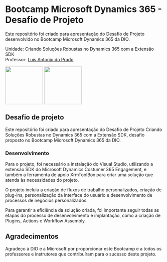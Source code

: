 # Bootcamp Microsoft Dynamics 365 - Desafio de Projeto
Este repositório foi criado para apresentação do Desafio de Projeto desenvolvido no Bootcamp Microsoft Dynamics 365 da DIO.

Unidade: Criando Soluções Robustas no Dynamics 365 com a Extensão SDK <br>
Professor: [Luis Antonio do Prado](https://www.linkedin.com/in/luis-prado-b7a71427/)

<a href="https://www.dio.me/bootcamp/bootcamp-microsoft-dynamics-365-brasil"><img src="https://hermes.dio.me/tracks/1b7d9511-9093-40b7-a710-45b46afa9d35.png" align="center" height="120" width="120" ></a> <a href="https://www.dio.me/"><img src="https://hermes.digitalinnovation.one/assets/diome/logo-full.svg" align="center" height="120" width="120" ></a> <br>

## Desafio de projeto
Este repositório foi criado para apresentação do Desafio de Projeto Criando Soluções Robustas no Dynamics 365 com a Extensão SDK, desafio proposto no Bootcamp Microsoft Dynamics 365 da DIO.

### Desenvolvimento
Para o projeto, foi necessário a instalação do Visual Studio, utilizando a extensão SDK do Microsoft Dynamics Costumer 365 Engagement, e também a ferramenta de apoio XrmToolBox para criar uma solução que atenda às necessidades do projeto.

O projeto incluiu a criação de fluxos de trabalho personalizados, criação de plug-ins, personalização da interface do usuário e desenvolvimento de processos de negócios personalizados.

Para garantir a eficiência da solução criada, foi importante seguir todas as etapas do processo de desenvolvimento e implantação, como a criação de Plugins, Actions e Workflow Assembly.

## Agradecimentos
Agradeço à DIO e a Microsoft por proporcionar este Bootcamp e a todos os professores e instrutores que contribuíram para o sucesso deste projeto.